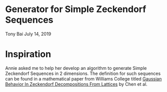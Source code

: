 # Generator for Simple Zeckendorf Sequences
Tony Bai
July 14, 2019

# Inspiration
Annie asked me to help her develop an algorithm to generate Simple Zeckendorf Sequences in 2 dimensions. The definition for such sequences can be found in a mathematical paper from Williams College titled [Gaussian Behavior In Zeckendorf Decompositions From Lattices](https://web.williams.edu/Mathematics/sjmiller/public_html/math/papers/Zeckendorf2DComboDecompv70.pdf "math paper") by Chen et al.

